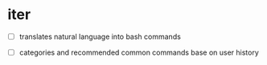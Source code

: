 # iter
- [ ] translates natural language into bash commands
- [ ] categories and recommended common commands base on user history

